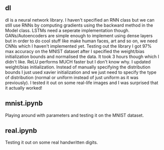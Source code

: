 ## dl

dl is a neural network library. I haven't specified an RNN class but we can still use RNNs by computing gradients using the backward method in the Model class. LSTMs need a seperate implementation though. GANs/Autoencoders are simple enough to implement using dense layers but in order to do cool stuff like make human faces, art and so on, we need CNNs which I haven't implemented yet. Testing out the library I got 97% max accuracy on the MNIST dataset after I specified the weight/bias initialization bounds and normalised the data. It took 3 hours though which I didn't like. ReLU performs MUCH faster but I don't know why. I updated weight/bias initialization. Instead of manually specifying the distribution bounds I just used xavier initialization and we just need to specify the type of distribution (normal or uniform instead of just uniform as it was previously). I tested it out on some real-life images and I was surprised that it actually worked!

## mnist.ipynb

Playing around with parameters and testing it on the MNIST dataset.

## real.ipynb

Testing it out on some real handwritten digits.
